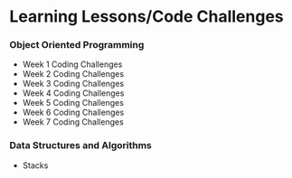 # Learning Lessons/Code Challenges
### Object Oriented Programming 
- Week 1 Coding Challenges
- Week 2 Coding Challenges
- Week 3 Coding Challenges
- Week 4 Coding Challenges
- Week 5 Coding Challenges
- Week 6 Coding Challenges
- Week 7 Coding Challenges

### Data Structures and Algorithms
- Stacks

